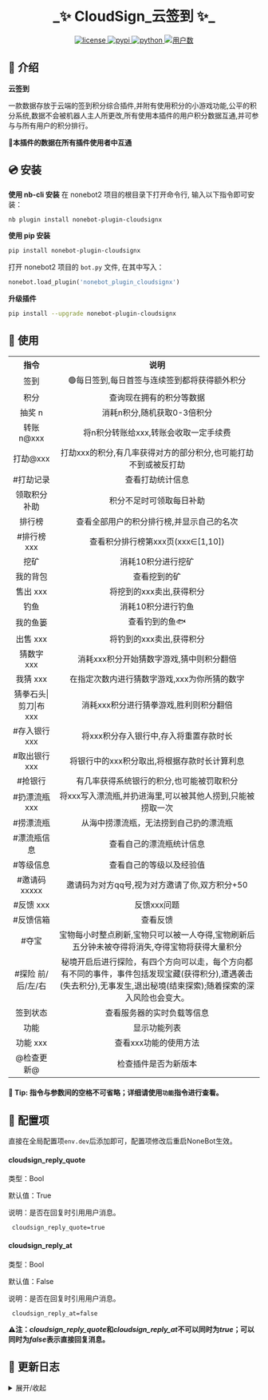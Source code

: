 <h1 align="center">_✨ CloudSign_云签到 ✨_</h1>
<p align="center">
<a href="./LICENSE">
    <img src="https://img.shields.io/github/license/Monarchdos/nonebot_plugin_cloudsign.svg" alt="license">
</a>
<a href="https://pypi.python.org/pypi/nonebot_plugin_cloudsignx">
    <img src="https://img.shields.io/pypi/v/nonebot_plugin_cloudsignx.svg" alt="pypi">
</a>
<a href="https://www.python.org">
    <img src="https://img.shields.io/badge/python-3.8+-blue.svg" alt="python">
</a>
<a href="#">
    <img src="https://img.shields.io/badge/dynamic/json?url=https%3A%2F%2Fcloudsign.ayfre.com%2Frelation%2Fusernum%2F&query=num&label=%E7%94%A8%E6%88%B7%E6%95%B0&color=%23f37f40" alt="用户数">
</a>
</p>




## 📖 介绍

**云签到**  

​	一款数据存放于云端的签到积分综合插件,并附有使用积分的小游戏功能,公平的积分系统,数据不会被机器人主人所更改,所有使用本插件的用户积分数据互通,并可参与与所有用户的积分排行。


🎇**本插件的数据在所有插件使用者中互通**

## 💿 安装

**使用 nb-cli 安装** 
在 nonebot2 项目的根目录下打开命令行, 输入以下指令即可安装：

```bash
nb plugin install nonebot-plugin-cloudsignx
```

**使用 pip 安装**  

```bash
pip install nonebot-plugin-cloudsignx
```

打开 nonebot2 项目的 `bot.py` 文件, 在其中写入：
```python
nonebot.load_plugin('nonebot_plugin_cloudsignx')
```

**升级插件**  
```bash
pip install --upgrade nonebot-plugin-cloudsignx
```

## 🎉 使用

<table>
    <tr align="center">
        <th> 指令 </th>
        <th> 说明 </th>
    </tr>
    <tr align="center">
        <td> 签到 </td>
        <td> 🟢每日签到,每日首签与连续签到都将获得额外积分 </td>
    </tr>
    <tr align="center">
        <td> 积分</td>
        <td> 查询现在拥有的积分等数据 </td>
    </tr>
    <tr align="center">
        <td> 抽奖 n</td>
        <td> 消耗n积分,随机获取0-3倍积分 </td>
    </tr>
    <tr align="center">
        <td> 转账 n@xxx </td>
        <td> 将n积分转账给xxx,转账会收取一定手续费 </td>
    </tr>
    <tr align="center">
        <td> 打劫@xxx </td>
        <td> 打劫xxx的积分,有几率获得对方的部分积分,也可能打劫不到或被反打劫 </td>
    </tr>
    <tr align="center">
        <td> #打劫记录 </td>
        <td> 查看打劫统计信息 </td>
    </tr>
    <tr align="center">
        <td> 领取积分补助 </td>
        <td> 积分不足时可领取每日补助 </td>
    </tr>
    <tr align="center">
        <td> 排行榜 </td>
        <td> 查看全部用户的积分排行榜,并显示自己的名次 </td>
    </tr>
    <tr align="center">
        <td> #排行榜 xxx </td>
        <td> 查看积分排行榜第xxx页(xxx∈[1,10]) </td>
    </tr>
    <tr align="center">
        <td> 挖矿 </td>
        <td> 消耗10积分进行挖矿 </td>
    </tr>
    <tr align="center">
        <td> 我的背包 </td>
        <td> 查看挖到的矿 </td>
    </tr>
    <tr align="center">
        <td> 售出 xxx </td>
        <td> 将挖到的xxx卖出,获得积分 </td>
    </tr>
    <tr align="center">
        <td> 钓鱼 </td>
        <td> 消耗10积分进行钓鱼 </td>
    </tr>
    <tr align="center">
        <td> 我的鱼篓 </td>
        <td> 查看钓到的鱼🐟 </td>
    </tr>
    <tr align="center">
        <td> 出售 xxx </td>
        <td> 将钓到的xxx卖出,获得积分 </td>
    </tr>
    <tr align="center">
        <td> 猜数字 xxx </td>
        <td> 消耗xxx积分开始猜数字游戏,猜中则积分翻倍 </td>
    </tr>
    <tr align="center">
        <td> 我猜 xxx </td>
        <td> 在指定次数内进行猜数字游戏,xxx为你所猜的数字 </td>
    </tr>
    <tr align="center">
        <td> 猜拳石头|剪刀|布 xxx </td>
        <td> 消耗xxx积分进行猜拳游戏,胜利则积分翻倍 </td>
    </tr>
    <tr align="center">
        <td> #存入银行 xxx </td>
        <td> 将xxx积分存入银行中,存入将重置存款时长 </td>
    </tr>
    <tr align="center">
        <td> #取出银行 xxx </td>
        <td> 将银行中的xxx积分取出,将根据存款时长计算利息 </td>
    </tr>
    <tr align="center">
        <td> #抢银行 </td>
        <td> 有几率获得系统银行的积分,也可能被罚取积分 </td>
    </tr>
    <tr align="center">
        <td> #扔漂流瓶 xxx </td>
        <td> 将xxx写入漂流瓶,并扔进海里,可以被其他人捞到,只能被捞取一次 </td>
    </tr>
    <tr align="center">
        <td> #捞漂流瓶 </td>
        <td> 从海中捞漂流瓶，无法捞到自己扔的漂流瓶 </td>
    </tr>
    <tr align="center">
        <td> #漂流瓶信息 </td>
        <td> 查看自己的漂流瓶统计信息 </td>
    </tr>
    <tr align="center">
        <td> #等级信息 </td>
        <td> 查看自己的等级以及经验值 </td>
    </tr>
    <tr align="center">
        <td> #邀请码 xxxxx </td>
        <td> 邀请码为对方qq号,视为对方邀请了你,双方积分+50 </td>
    </tr>
    <tr align="center">
        <td> #反馈 xxx </td>
        <td> 反馈xxx问题 </td>
    </tr>
    <tr align="center">
        <td> #反馈信箱 </td>
        <td> 查看反馈 </td>
    </tr>
    <tr align="center">
        <td> #夺宝 </td>
        <td> 宝物每小时整点刷新,宝物只可以被一人夺得,宝物刷新后五分钟未被夺得将消失,夺得宝物将获得大量积分 </td>
    </tr>
    <tr align="center">
        <td> #探险 前/后/左/右 </td>
        <td> 秘境开启后进行探险，有四个方向可以走，每个方向都有不同的事件，事件包括发现宝藏(获得积分),遭遇袭击(失去积分),无事发生,退出秘境(结束探索);随着探索的深入风险也会变大。 </td>
    </tr>
    <tr align="center">
        <td> 签到状态 </td>
        <td> 查看服务器的实时负载等信息 </td>
    </tr>
    <tr align="center">
        <td> 功能 </td>
        <td> 显示功能列表 </td>
    </tr>
    <tr align="center">
        <td> 功能 xxx </td>
        <td> 查看xxx功能的使用方法 </td>
    </tr>
    <tr align="center">
        <td> @检查更新@ </td>
        <td> 检查插件是否为新版本 </td>
    </tr>
</table>


#### 💬 Tip: 指令与参数间的空格不可省略；详细请使用`功能`指令进行查看。

## 📃 配置项

直接在全局配置项`env.dev`后添加即可，配置项修改后重启NoneBot生效。

#### 	cloudsign_reply_quote

类型：Bool

默认值：True

说明：是否在回复时引用用户消息。

```
 cloudsign_reply_quote=true
```

#### 	cloudsign_reply_at

类型：Bool

默认值：False

说明：是否在回复时引用用户消息。

```
 cloudsign_reply_at=false
```

⚠**注：*cloudsign_reply_quote*和*cloudsign_reply_at*不可以同时为*true*；可以同时为*false*表示直接回复消息。**

## 📝 更新日志

<details>
<summary>展开/收起</summary>
## **2024-09-20 V2.1.2**

  * 修复已知问题。
  * 新增机器人回复艾特或引用消息配置项。

## **2024-07-14 V2.1.0**

  * 优化代码结构。
  * 新增机器人回复是否'@用户'的设置。

## **2023-01-10 V2.0.0**

  * 新增 猜数字 小游戏系统,开始游戏后系统将随机生成一个数字,在规定步数内猜对这个数字则获胜,积分翻倍。
  * 新增 猜拳 小游戏系统,在石头、剪刀、布中与系统进行猜拳,胜利则积分翻倍。
  * 优化细节~
  * 后续非重大更新外都将采用热更新。

## **2023-01-08 V1.3.0**

  * 新增"出售"功能,可将钓到的鱼进行卖出,获取积分。
  * 新增"售出"功能,可将挖到的矿进行卖出,获取积分。
  * 优化细节~

## **2023-01-07 V1.2.8**

  * 新增"功能"指令查看功能使用方法功能。
  * 新增"检查更新"功能(不会主动提示更新)。
  * 若无需要可以不更新~

</details>


